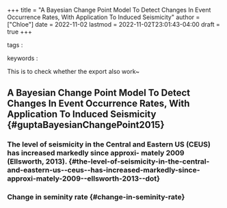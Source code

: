 +++
title = "A Bayesian Change Point Model To Detect Changes In Event Occurrence Rates, With Application To Induced Seismicity"
author = ["Chloe"]
date = 2022-11-02
lastmod = 2022-11-02T23:01:43-04:00
draft = true
+++

tags
:


keywords
:

This is to check whether the export also work~


## A Bayesian Change Point Model To Detect Changes In Event Occurrence Rates, With Application To Induced Seismicity {#guptaBayesianChangePoint2015}


### The level of seismicity in the Central and Eastern US (CEUS) has increased markedly since approxi- mately 2009 (Ellsworth, 2013). {#the-level-of-seismicity-in-the-central-and-eastern-us--ceus--has-increased-markedly-since-approxi-mately-2009--ellsworth-2013--dot}


### Change in seminity rate {#change-in-seminity-rate}
